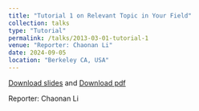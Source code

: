 ```yaml
---
title: "Tutorial 1 on Relevant Topic in Your Field"
collection: talks
type: "Tutorial"
permalink: /talks/2013-03-01-tutorial-1
venue: "Reporter: Chaonan Li"
date: 2024-09-05
location: "Berkeley CA, USA"
---
```


[Download slides](https://Exeter26531.github.io/files/template.pptx) and [Download pdf](https://Exeter26531.github.io/files/slides1.pdf)

Reporter: Chaonan Li
